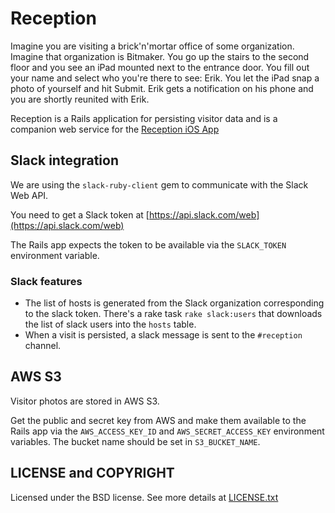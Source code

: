 # Reception

Imagine you are visiting a brick'n'mortar office of some organization. Imagine that organization is Bitmaker. You go up the stairs to the second floor and you see an iPad mounted next to the entrance door. You fill out your name and select who you're there to see: Erik. You let the iPad snap a photo of yourself and hit Submit. Erik gets a notification on his phone and you are shortly reunited with Erik.

Reception is a Rails application for persisting visitor data and is a companion web service for the [Reception iOS App](https://github.com/bitmakerlabs/reception-react-native)

## Slack integration

We are using the `slack-ruby-client` gem to communicate with the Slack Web API.

You need to get a Slack token at [https://api.slack.com/web](https://api.slack.com/web)

The Rails app expects the token to be available via the `SLACK_TOKEN` environment variable.

### Slack features

* The list of hosts is generated from the Slack organization corresponding to the
slack token. There's a rake task `rake slack:users` that downloads the list of slack users into the `hosts` table.
* When a visit is persisted, a slack message is sent to the `#reception` channel.

## AWS S3

Visitor photos are stored in AWS S3.

Get the public and secret key from AWS and make them available to the Rails app via the `AWS_ACCESS_KEY_ID` and `AWS_SECRET_ACCESS_KEY` environment variables.
The bucket name should be set in `S3_BUCKET_NAME`.

## LICENSE and COPYRIGHT

Licensed under the BSD license. See more details at [LICENSE.txt](LICENSE.txt)

